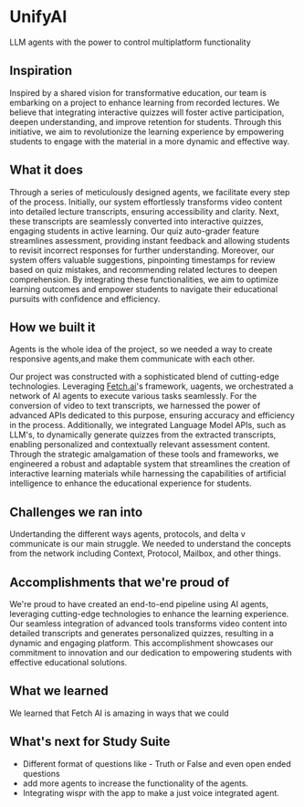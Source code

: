 # UnifyAI
LLM agents with the power to control multiplatform functionality

## Inspiration

Inspired by a shared vision for transformative education, our team is embarking on a project to enhance learning from recorded lectures. We believe that integrating interactive quizzes will foster active participation, deepen understanding, and improve retention for students. Through this initiative, we aim to revolutionize the learning experience by empowering students to engage with the material in a more dynamic and effective way.

## What it does

Through a series of meticulously designed agents, we facilitate every step of the process. Initially, our system effortlessly transforms video content into detailed lecture transcripts, ensuring accessibility and clarity. Next, these transcripts are seamlessly converted into interactive quizzes, engaging students in active learning. Our quiz auto-grader feature streamlines assessment, providing instant feedback and allowing students to revisit incorrect responses for further understanding. Moreover, our system offers valuable suggestions, pinpointing timestamps for review based on quiz mistakes, and recommending related lectures to deepen comprehension. By integrating these functionalities, we aim to optimize learning outcomes and empower students to navigate their educational pursuits with confidence and efficiency.

## How we built it

Agents is the whole idea of the project, so we needed a way to create responsive agents,and make them communicate with each other. 

Our project was constructed with a sophisticated blend of cutting-edge technologies. Leveraging [Fetch.ai](http://fetch.ai/)'s framework, uagents, we orchestrated a network of AI agents to execute various tasks seamlessly. For the conversion of video to text transcripts, we harnessed the power of advanced APIs dedicated to this purpose, ensuring accuracy and efficiency in the process. Additionally, we integrated Language Model APIs, such as LLM's, to dynamically generate quizzes from the extracted transcripts, enabling personalized and contextually relevant assessment content. Through the strategic amalgamation of these tools and frameworks, we engineered a robust and adaptable system that streamlines the creation of interactive learning materials while harnessing the capabilities of artificial intelligence to enhance the educational experience for students.

## Challenges we ran into

Undertanding the different ways agents, protocols, and delta v communicate is our main struggle. We needed to understand the concepts from the network including Context, Protocol, Mailbox, and other things.

## Accomplishments that we're proud of

We're proud to have created an end-to-end pipeline using AI agents, leveraging cutting-edge technologies to enhance the learning experience. Our seamless integration of advanced tools transforms video content into detailed transcripts and generates personalized quizzes, resulting in a dynamic and engaging platform. This accomplishment showcases our commitment to innovation and our dedication to empowering students with effective educational solutions.

## What we learned
We learned that Fetch AI is amazing in ways that we could 

## What's next for Study Suite

- Different format of questions like - Truth or False and even open ended questions
- add more agents to increase the functionality of the agents.
- Integrating wispr with the app to make a just voice integrated agent.
